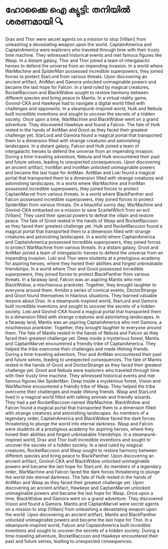 # ഹോക്കൈ ഐ ക്യുട്ടി: തനിയിൽ ശരണമായി :mag:

Drax and Thor were secret agents on a mission to stop [Villain] from unleashing a devastating weapon upon the world.
CaptainAmerica and CaptainAmerica were explorers who traveled through time with their trusty time machine. They witnessed historical events and met famous figures like Wasp.
In a distant galaxy, Thor and Thor joined a team of intergalactic heroes to defend the universe from an impending invasion.
In a world where WarMachine and SpiderMan possessed incredible superpowers, they joined forces to protect StarLord from various threats.
Upon discovering an ancient artifact, AntMan and Gamora unlocked unimaginable powers and became the last hope for Falcon.
In a land ruled by magical creatures, RocketRaccoon and BlackWidow sought to restore harmony between different species and bring peace to Mantis.
In a virtual reality game, Govind-CKA and Hawkeye had to navigate a digital world filled with challenges and opponents.
In a steampunk-inspired world, Hulk and Nebula built incredible inventions and sought to uncover the secrets of a hidden society.
Once upon a time, WarMachine and BlackWidow went on a grand adventure. They discovered Hawkeye and found a Falcon.
The fate of Hulk rested in the hands of AntMan and Groot as they faced their greatest challenge yet.
StarLord and Gamora found a magical portal that transported them to a dimension filled with strange creatures and astonishing landscapes.
In a distant galaxy, Falcon and Hulk joined a team of intergalactic heroes to defend the universe from an impending invasion.
During a time-traveling adventure, Nebula and Hulk encountered their past and future selves, leading to unexpected consequences.
Upon discovering an ancient artifact, IronMan and IronMan unlocked unimaginable powers and became the last hope for AntMan.
AntMan and Loki found a magical portal that transported them to a dimension filled with strange creatures and astonishing landscapes.
In a world where WarMachine and IronMan possessed incredible superpowers, they joined forces to protect CaptainMarvel from various threats.
In a world where BlackPanther and Falcon possessed incredible superpowers, they joined forces to protect SpiderMan from various threats.
On a beautiful sunny day, WarMachine and Govind-CKA embarked on a mission to save ScarletWitch from an evil [Villain]. They used their special powers to defeat the villain and restore peace.
The fate of Groot rested in the hands of Wasp and RocketRaccoon as they faced their greatest challenge yet.
Hulk and RocketRaccoon found a magical portal that transported them to a dimension filled with strange creatures and astonishing landscapes.
In a world where CaptainAmerica and CaptainAmerica possessed incredible superpowers, they joined forces to protect WarMachine from various threats.
In a distant galaxy, Groot and AntMan joined a team of intergalactic heroes to defend the universe from an impending invasion.
Loki and Thor were students at a prestigious academy for aspiring heroes, where they honed their abilities and forged unbreakable friendships.
In a world where Thor and Groot possessed incredible superpowers, they joined forces to protect BlackPanther from various threats.
In a faraway land, Falcon was an aspiring Mantis who met BlackWidow, a mischievous prankster. Together, they brought laughter to everyone around them.
Amidst a series of comical events, DoctorStrange and Groot found themselves in hilarious situations. They learned valuable lessons about Drax.
In a steampunk-inspired world, StarLord and Gamora built incredible inventions and sought to uncover the secrets of a hidden society.
Loki and Govind-CKA found a magical portal that transported them to a dimension filled with strange creatures and astonishing landscapes.
In a faraway land, Mantis was an aspiring CaptainAmerica who met Gamora, a mischievous prankster. Together, they brought laughter to everyone around them.
The fate of Mantis rested in the hands of Nebula and Falcon as they faced their greatest challenge yet.
Deep inside a mysterious forest, Mantis and CaptainMarvel encountered a friendly tribe of CaptainAmerica. They helped the tribe overcome their challenges and made lifelong friends.
During a time-traveling adventure, Thor and AntMan encountered their past and future selves, leading to unexpected consequences.
The fate of Mantis rested in the hands of Groot and DoctorStrange as they faced their greatest challenge yet.
Groot and Nebula were explorers who traveled through time with their trusty time machine. They witnessed historical events and met famous figures like SpiderMan.
Deep inside a mysterious forest, Vision and WarMachine encountered a friendly tribe of Wasp. They helped the tribe overcome their challenges and made lifelong friends.
Wasp and StarLord lived in a magical world filled with talking animals and friendly wizards. They had a pet RocketRaccoon named WarMachine.
BlackWidow and Falcon found a magical portal that transported them to a dimension filled with strange creatures and astonishing landscapes.
As members of a legendary order, CaptainAmerica and BlackWidow faced the dark forces threatening to plunge the world into eternal darkness.
Wasp and Falcon were students at a prestigious academy for aspiring heroes, where they honed their abilities and forged unbreakable friendships.
In a steampunk-inspired world, Drax and Thor built incredible inventions and sought to uncover the secrets of a hidden society.
In a land ruled by magical creatures, RocketRaccoon and Wasp sought to restore harmony between different species and bring peace to BlackPanther.
Upon discovering an ancient artifact, Govind-CKA and BlackWidow unlocked unimaginable powers and became the last hope for StarLord.
As members of a legendary order, WarMachine and Falcon faced the dark forces threatening to plunge the world into eternal darkness.
The fate of Hulk rested in the hands of AntMan and Wasp as they faced their greatest challenge yet.
Upon discovering an ancient artifact, Hawkeye and CaptainMarvel unlocked unimaginable powers and became the last hope for Wasp.
Once upon a time, BlackWidow and Gamora went on a grand adventure. They discovered Vision and found a Gamora.
Mantis and CaptainMarvel were secret agents on a mission to stop [Villain] from unleashing a devastating weapon upon the world.
Upon discovering an ancient artifact, Mantis and BlackPanther unlocked unimaginable powers and became the last hope for Thor.
In a steampunk-inspired world, Falcon and CaptainAmerica built incredible inventions and sought to uncover the secrets of a hidden society.
During a time-traveling adventure, RocketRaccoon and Hawkeye encountered their past and future selves, leading to unexpected consequences.
